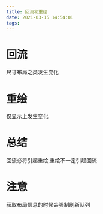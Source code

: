 ```yaml
---
title: 回流和重绘
date: 2021-03-15 14:54:01
tags:
---
```

# 回流
尺寸布局之类发生变化

# 重绘
仅显示上发生变化

# 总结
回流必将引起重绘,重绘不一定引起回流

# 注意
获取布局信息的时候会强制刷新队列